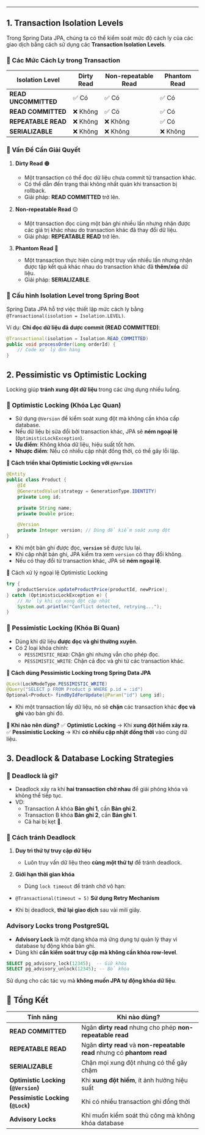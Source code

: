 
---
## **1. Transaction Isolation Levels**

Trong Spring Data JPA, chúng ta có thể kiểm soát mức độ cách ly của các giao dịch bằng cách sử dụng các **Transaction Isolation Levels**.

### **🔹 Các Mức Cách Ly trong Transaction**

|Isolation Level|Dirty Read|Non-repeatable Read|Phantom Read|
|---|---|---|---|
|**READ UNCOMMITTED**|✅ Có|✅ Có|✅ Có|
|**READ COMMITTED**|❌ Không|✅ Có|✅ Có|
|**REPEATABLE READ**|❌ Không|❌ Không|✅ Có|
|**SERIALIZABLE**|❌ Không|❌ Không|❌ Không|

### **🔹 Vấn Đề Cần Giải Quyết**

1. **Dirty Read** 🟠
    
    - Một transaction có thể đọc dữ liệu chưa commit từ transaction khác.
    - Có thể dẫn đến trạng thái không nhất quán khi transaction bị rollback.
    - Giải pháp: **READ COMMITTED** trở lên.
2. **Non-repeatable Read** 🟡
    
    - Một transaction đọc cùng một bản ghi nhiều lần nhưng nhận được các giá trị khác nhau do transaction khác đã thay đổi dữ liệu.
    - Giải pháp: **REPEATABLE READ** trở lên.
3. **Phantom Read** 🔴
    
    - Một transaction thực hiện cùng một truy vấn nhiều lần nhưng nhận được tập kết quả khác nhau do transaction khác đã **thêm/xóa** dữ liệu.
    - Giải pháp: **SERIALIZABLE**.


### **🔹 Cấu hình Isolation Level trong Spring Boot**

Spring Data JPA hỗ trợ việc thiết lập mức cách ly bằng `@Transactional(isolation = Isolation.LEVEL)`.

Ví dụ: **Chỉ đọc dữ liệu đã được commit (READ COMMITTED)**:
```java
@Transactional(isolation = Isolation.READ_COMMITTED)
public void processOrder(Long orderId) {
    // Code xử lý đơn hàng
}
```

## **2. Pessimistic vs Optimistic Locking**

Locking giúp **tránh xung đột dữ liệu** trong các ứng dụng nhiều luồng.

### **🔹 Optimistic Locking (Khóa Lạc Quan)**

- Sử dụng `@Version` để kiểm soát xung đột mà không cần khóa cấp database.
- Nếu dữ liệu bị sửa đổi bởi transaction khác, JPA sẽ **ném ngoại lệ** (`OptimisticLockException`).
- **Ưu điểm**: Không khóa dữ liệu, hiệu suất tốt hơn.
- **Nhược điểm**: Nếu có nhiều cập nhật đồng thời, có thể gây lỗi lặp.

**🔹 Cách triển khai Optimistic Locking với `@Version`**
```java
@Entity
public class Product {
    @Id
    @GeneratedValue(strategy = GenerationType.IDENTITY)
    private Long id;

    private String name;
    private Double price;

    @Version
    private Integer version; // Dùng để kiểm soát xung đột
}
```
- Khi một bản ghi được đọc, **`version`** sẽ được lưu lại.
- Khi cập nhật bản ghi, JPA kiểm tra xem `version` có thay đổi không.
- Nếu có thay đổi từ transaction khác, JPA sẽ **ném ngoại lệ**.

🔹 Cách xử lý ngoại lệ Optimistic Locking
```java
try {
    productService.updateProductPrice(productId, newPrice);
} catch (OptimisticLockException e) {
    // Xử lý khi có xung đột cập nhật
    System.out.println("Conflict detected, retrying...");
}
```

### **🔹 Pessimistic Locking (Khóa Bi Quan)**

- Dùng khi dữ liệu **được đọc và ghi thường xuyên**.
- Có 2 loại khóa chính:
    - `PESSIMISTIC_READ`: Chặn ghi nhưng vẫn cho phép đọc.
    - `PESSIMISTIC_WRITE`: Chặn cả đọc và ghi từ các transaction khác.

**🔹 Cách dùng Pessimistic Locking trong Spring Data JPA**
```java
@Lock(LockModeType.PESSIMISTIC_WRITE)
@Query("SELECT p FROM Product p WHERE p.id = :id")
Optional<Product> findByIdForUpdate(@Param("id") Long id);
```

- Khi một transaction lấy dữ liệu, nó sẽ **chặn** các transaction khác **đọc và ghi** vào bản ghi đó.

**🔹 Khi nào nên dùng?** ✅ **Optimistic Locking** → Khi **xung đột hiếm xảy ra**.  
✅ **Pessimistic Locking** → Khi **có nhiều cập nhật đồng thời** vào cùng dữ liệu.

## **3. Deadlock & Database Locking Strategies**

### **🔹 Deadlock là gì?**

- Deadlock xảy ra khi **hai transaction chờ nhau** để giải phóng khóa và không thể tiếp tục.
- VD:
    - Transaction A khóa **Bản ghi 1**, cần **Bản ghi 2**.
    - Transaction B khóa **Bản ghi 2**, cần **Bản ghi 1**.
    - Cả hai bị kẹt 🛑.

### **🔹 Cách tránh Deadlock**

1. **Duy trì thứ tự truy cập dữ liệu**
    
    - Luôn truy vấn dữ liệu theo **cùng một thứ tự** để tránh deadlock.
2. **Giới hạn thời gian khóa**
    
    - Dùng `lock timeout` để tránh chờ vô hạn:
- `@Transactional(timeout = 5)`
**Sử dụng Retry Mechanism**

- Khi bị deadlock, **thử lại giao dịch** sau vài mili giây.

### **Advisory Locks trong PostgreSQL**

- **Advisory Lock** là một dạng khóa mà ứng dụng tự quản lý thay vì database tự động khóa bản ghi.
- Dùng khi **cần kiểm soát truy cập mà không cần khóa row-level**.

```sql
SELECT pg_advisory_lock(12345);  -- Giữ khóa
SELECT pg_advisory_unlock(12345); -- Bỏ khóa
```

Sử dụng cho các tác vụ mà **không muốn JPA tự động khóa dữ liệu**.


## **🚀 Tổng Kết**

|Tính năng|Khi nào dùng?|
|---|---|
|**READ COMMITTED**|Ngăn **dirty read** nhưng cho phép **non-repeatable read**|
|**REPEATABLE READ**|Ngăn **dirty read** và **non-repeatable read** nhưng có **phantom read**|
|**SERIALIZABLE**|Chặn mọi xung đột nhưng có thể gây chậm|
|**Optimistic Locking (`@Version`)**|Khi **xung đột hiếm**, ít ảnh hưởng hiệu suất|
|**Pessimistic Locking (`@Lock`)**|Khi có nhiều transaction ghi đồng thời|
|**Advisory Locks**|Khi muốn kiểm soát thủ công mà không khóa database|